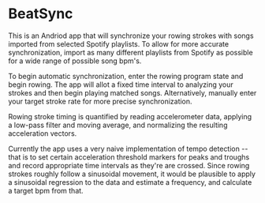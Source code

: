 # BeatSync
This is an Andriod app that will synchronize your rowing strokes with songs imported from selected Spotify playlists. To allow for more accurate synchronization, import as many different playlists from Spotify as possible for a wide range of possible song bpm's.

To begin automatic synchronization, enter the rowing program state and begin rowing. The app will allot a fixed time interval to analyzing
your strokes and then begin playing matched songs. Alternatively, manually enter your target stroke rate for more precise synchronization.

Rowing stroke timing is quantified by reading accelerometer data, applying a low-pass filter and moving average,
and normalizing the resulting acceleration vectors.

Currently the app uses a very naive implementation of tempo detection -- that is to set certain acceleration
threshold markers for peaks and troughs and record appropriate time intervals as they're are crossed. Since rowing strokes roughly follow a sinusoidal movement, it would be plausible to apply a sinusoidal regression to the data and estimate
a frequency, and calculate a target bpm from that.
